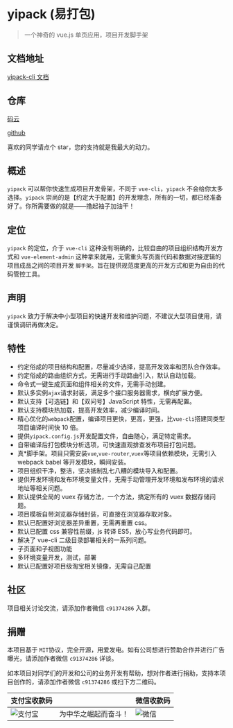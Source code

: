 # yipack (易打包)

> 一个神奇的 vue.js 单页应用，项目开发脚手架

## 文档地址

[yipack-cli 文档](https://chensuiyi.com/#/?menuName=%E5%BC%80%E6%BA%90&bookName=yipack&dirName=%E5%85%A5%E9%97%A8%E6%8C%87%E5%BC%95&chapterName=%E5%9F%BA%E6%9C%AC%E7%AE%80%E4%BB%8B)

## 仓库

[码云](https://gitee.com/banshiweichen/yipack-cli)

[github](https://github.com/chenbimo/yipack-cli)

喜欢的同学请点个 star，您的支持就是我最大的动力。

## 概述

`yipack` 可以帮你快速生成项目开发骨架，不同于 `vue-cli`，`yipack` 不会给你太多选择。`yipack` 崇尚的是【约定大于配置】的开发理念，所有的一切，都已经准备好了。你所需要做的就是——撸起袖子加油干！

## 定位

`yipack` 的定位，介于 `vue-cli` 这种没有明确的，比较自由的项目组织结构开发方式和 `vue-element-admin` 这种拿来就用，无需重头写页面代码和数据对接逻辑的项目成品之间的项目开发 `脚手架`。旨在提供规范度更高的开发方式和更为自由的代码管控工具。

## 声明

`yipack` 致力于解决中小型项目的快速开发和维护问题，不建议大型项目使用，请谨慎调研再做决定。

## 特性

-   约定俗成的项目结构和配置，尽量减少选择，提高开发效率和团队合作效率。
-   约定俗成的路由组织方式，无需进行手动路由引入，默认自动加载。
-   命令式一键生成页面和组件相关的文件，无需手动创建。
-   默认多实例`ajax`请求封装，满足多个接口服务器需求，横向扩展方便。
-   默认支持【可选链】和【双问号】JavaScript 特性，无需再配置。
-   默认支持模块热加载，提高开发效率，减少编译时间。
-   精心优化的`webpack`配置，编译项目更快，更高，更强，比`vue-cli`搭建同类型项目编译时间快 10 倍。
-   提供`yipack.config.js`开发配置文件，自由随心，满足特定需求。
-   自带编译后打包模块分析选项，可快速直观排查发布项目打包问题。
-   真\*脚手架。项目只需安装`vue`,`vue-router`,`vuex`等项目依赖模块，无需引入 webpack babel 等开发模块，瞬间安装。
-   项目组织干净，整洁，坚决抵制乱七八糟的模块导入和配置。
-   提供开发环境和发布环境变量文件，无需手动管理开发环境和发布环境的请求地址等相关问题。
-   默认提供全局的 vuex 存储方法，一个方法，搞定所有的 vuex 数据存储问题。
-   项目模板自带浏览器存储封装，可直接在浏览器存取对象。
-   默认已配置好浏览器差异重置，无需再重置 css。
-   默认已配置 css 兼容性前缀，js 转译 ES5，放心写业务代码即可。
-   解决了 vue-cli 二级目录部署相关的一系列问题。
-   子页面和子视图功能
-   多环境变量开发，测试，部署
-   默认已配置好项目级淘宝相关镜像，无需自己配置

## 社区

项目相关讨论交流，请添加作者微信 `c91374286` 入群。

## 捐赠

本项目基于 `MIT`协议，完全开源，用爱发电。如有公司想进行赞助合作并进行广告曝光，请添加作者微信 `c91374286` 详谈。

如本项目对同学们的开发和公司的业务开发有帮助，想对作者进行捐助，支持本项目创作的，请添加作者微信 `c91374286` 或扫下方二维码。

| 支付宝收款码                                                                          |                      | 微信收款码                                                                          |
| ------------------------------------------------------------------------------------- | -------------------- | ----------------------------------------------------------------------------------- |
| ![支付宝](https://chensuiyi-com-1251319172.cos.ap-guangzhou.myqcloud.com/alipay2.png) | 为中华之崛起而奋斗！ | ![微信](https://chensuiyi-com-1251319172.cos.ap-guangzhou.myqcloud.com/wechat2.png) |  |
